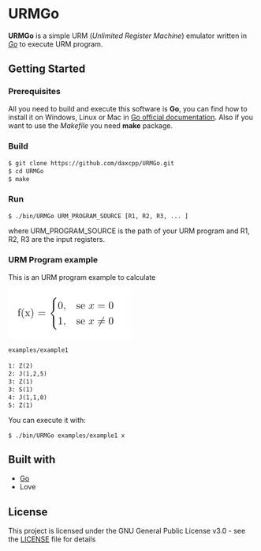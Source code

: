 # URMGo

**URMGo** is a simple URM (*Unlimited Register Machine*) emulator written in [*Go*](https://golang.org/) to execute URM program.

## Getting Started

### Prerequisites
All you need to build and execute this software is **Go**, you can find how to install it on Windows, Linux or Mac in [Go official documentation](https://golang.org/doc/install).
Also if you want to use the *Makefile* you need **make** package.

### Build
```
$ git clone https://github.com/daxcpp/URMGo.git
$ cd URMGo
$ make
```

### Run
```
$ ./bin/URMGo URM_PROGRAM_SOURCE [R1, R2, R3, ... ]
```
where URM_PROGRAM_SOURCE is the path of your URM program and R1, R2, R3 are the input registers.

### URM Program example
This is an URM program example to calculate

![example1](example/example1.png)

```
examples/example1

1: Z(2)
2: J(1,2,5)
3: Z(1)
3: S(1)
4: J(1,1,0)
5: Z(1)
```

You can execute it with:
```
$ ./bin/URMGo examples/example1 x
```

## Built with
* [Go](https://golang.org/)
* Love

## License
This project is licensed under the GNU General Public License v3.0 - see the [LICENSE](LICENSE) file for details

